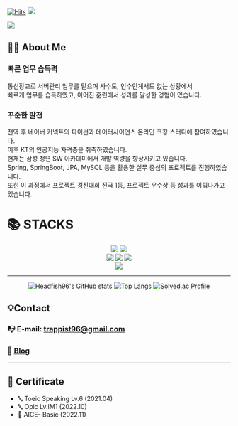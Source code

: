 [![Hits](https://hits.seeyoufarm.com/api/count/incr/badge.svg?url=https%3A%2F%2Fgithub.com%2FHeadfish96%2Fhit-counter&count_bg=%2379C83D&title_bg=%23555555&icon=&icon_color=%23E7E7E7&title=hits&edge_flat=false)](https://github.com/Headfish96)
<image src="https://img.shields.io/github/followers/Headfish96?style=social">

<img src="https://capsule-render.vercel.app/api?type=wave&color=auto&height=300&section=header&text=HaYoung%20Git&fontSize=90" />

## 👩‍💻 About Me
### 빠른 업무 습득력
통신장교로 서버관리 업무를 맡으며 사수도, 인수인계서도 없는 상황에서</br>
빠르게 업무를 습득하였고, 이어진 훈련에서 성과를 달성한 경험이 있습니다.

### 꾸준한 발전
전역 후 네이버 커넥트의 파이썬과 데이터사이언스 온라인 코칭 스터디에 참여하였습니다.</br>
이후 KT의 인공지능 자격증을 취즉하였습니다.</br>
현재는 삼성 청년 SW 아카데미에서 개발 역량을 향상시키고 있습니다.</br>
Spring, SpringBoot, JPA, MySQL 등을 활용한 실무 중심의 프로젝트를 진행하였습니다.</br>
또힌 이 과정에서 프로젝트 경진대회 전국 1등, 프로젝트 우수상 등 성과를 이뤄나가고 있습니다.</br>

<h1>📚 STACKS</h1></div>

<div align=center> 
  <img src="https://img.shields.io/badge/java-007396?style=for-the-badge&logo=java&logoColor=white">
  <img src="https://img.shields.io/badge/python-3776AB?style=for-the-badge&logo=python&logoColor=white">
  <br>
  
  <img src="https://img.shields.io/badge/github-181717?style=for-the-badge&logo=github&logoColor=white">
  <img src="https://img.shields.io/badge/git-F05032?style=for-the-badge&logo=git&logoColor=white">
  <img src="https://img.shields.io/badge/firebase-FFCA28?style=for-the-badge&logo=firebase&logoColor=white">
  <br>
  
  <img src="https://img.shields.io/badge/amazonaws-232F3E?style=for-the-badge&logo=amazonaws&logoColor=white">
  <br>
</div>

---
<div align="center">
  
![Headfish96's GitHub stats](https://github-readme-stats.vercel.app/api?username=Headfish96&show_icons=true&theme=tokyonight)
![Top Langs](https://github-readme-stats.vercel.app/api/top-langs/?username=Headfish96&layout=compact&theme=tokyonight)
[![Solved.ac Profile](http://mazassumnida.wtf/api/v2/generate_badge?boj=trappist96)](https://solved.ac/trappist96/)
  
</div>

## 💡Contact

### 📭 E-mail: trappist96@gmail.com
### 📝 [Blog](https://coder-angrybird.tistory.com)

---

## 📑 Certificate

- 🔤 Toeic Speaking Lv.6 (2021.04)
- 🔤 Opic Lv.IM1 (2022.10)
- 📑 AICE- Basic (2022.11)
